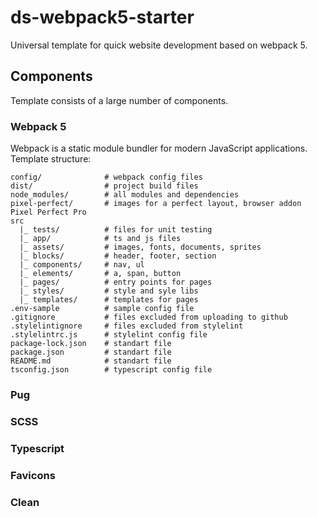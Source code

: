 # ds-webpack5-starter
Universal template for quick website development based on webpack 5.

## Components
Template consists of a large number of components.

### Webpack 5
Webpack is a static module bundler for modern JavaScript applications.
Template structure:

```
config/              # webpack config files
dist/                # project build files
node_modules/        # all modules and dependencies
pixel-perfect/       # images for a perfect layout, browser addon Pixel Perfect Pro
src
  |_ tests/          # files for unit testing
  |_ app/            # ts and js files
  |_ assets/         # images, fonts, documents, sprites
  |_ blocks/         # header, footer, section
  |_ components/     # nav, ul
  |_ elements/       # a, span, button
  |_ pages/          # entry points for pages
  |_ styles/         # style and syle libs
  |_ templates/      # templates for pages
.env-sample          # sample config file
.gitignore           # files excluded from uploading to github
.stylelintignore     # files excluded from stylelint
.stylelintrc.js      # stylelint config file
package-lock.json    # standart file
package.json         # standart file
README.md            # standart file
tsconfig.json        # typescript config file
```

### Pug

### SCSS

### Typescript

### Favicons

### Clean
